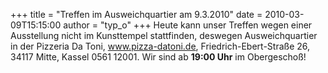 +++
title = "Treffen im Ausweichquartier am 9.3.2010"
date = 2010-03-09T15:15:00
author = "typ_o"
+++
Heute kann unser Treffen wegen einer Ausstellung nicht im Kunsttempel
stattfinden, deswegen Ausweichquartier in der Pizzeria Da Toni,
www.pizza-datoni.de, Friedrich-Ebert-Straße 26, 34117 Mitte, Kassel 0561
12001. Wir sind ab **19:00 Uhr** im Obergeschoß\!
